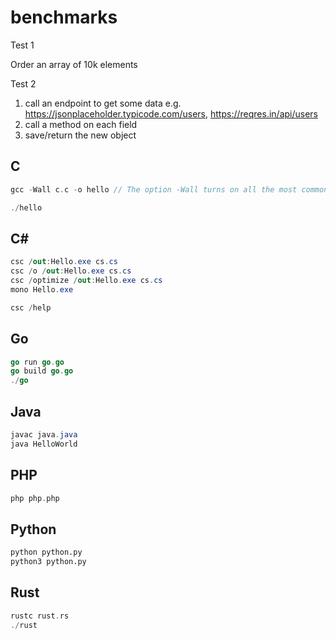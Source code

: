 # benchmarks

Test 1

Order an array of 10k elements

Test 2

1) call an endpoint to get some data
e.g. <https://jsonplaceholder.typicode.com/users>, <https://reqres.in/api/users>
2) call a method on each field
3) save/return the new object

## C

```c
gcc -Wall c.c -o hello // The option -Wall turns on all the most commonly-used compiler warnings

./hello
```

## C\#

```cs
csc /out:Hello.exe cs.cs
csc /o /out:Hello.exe cs.cs
csc /optimize /out:Hello.exe cs.cs
mono Hello.exe

csc /help
```

## Go

```go
go run go.go
go build go.go
./go
```

## Java

```java
javac java.java
java HelloWorld
```

## PHP

```php
php php.php
```

## Python

```python
python python.py
python3 python.py
```

## Rust

```rust
rustc rust.rs
./rust
```
